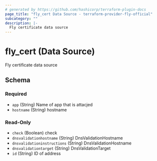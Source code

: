 ```yaml
---
# generated by https://github.com/hashicorp/terraform-plugin-docs
page_title: "fly_cert Data Source - terraform-provider-fly-official"
subcategory: ""
description: |-
  Fly certificate data source
---
```


# fly_cert (Data Source)

Fly certificate data source



<!-- schema generated by tfplugindocs -->
## Schema

### Required

- `app` (String) Name of app that is attacjed
- `hostname` (String) hostname

### Read-Only

- `check` (Boolean) check
- `dnsvalidationhostname` (String) DnsValidationHostname
- `dnsvalidationinstructions` (String) DnsValidationHostname
- `dnsvalidationtarget` (String) DnsValidationTarget
- `id` (String) ID of address


